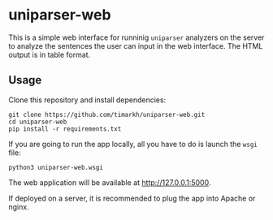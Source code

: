 # uniparser-web

This is a simple web interface for runninig ``uniparser`` analyzers on the server to analyze the sentences the user can input in the web interface. The HTML output is in table format.

## Usage

Clone this repository and install dependencies:
```
git clone https://github.com/timarkh/uniparser-web.git
cd uniparser-web
pip install -r requirements.txt
```

If you are going to run the app locally, all you have to do is launch the ``wsgi`` file:
```
python3 uniparser-web.wsgi
```
The web application will be available at http://127.0.0.1:5000.

If deployed on a server, it is recommended to plug the app into Apache or nginx.

